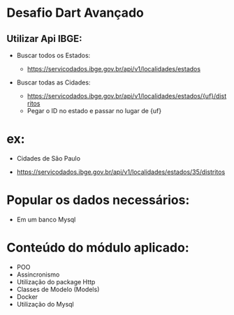 # Desafio Dart Avançado
## Utilizar Api IBGE: 
* Buscar todos os Estados:

    - https://servicodados.ibge.gov.br/api/v1/localidades/estados
    

    
* Buscar todas as Cidades:
    - https://servicodados.ibge.gov.br/api/v1/localidades/estados/{uf}/distritos​​
    - Pegar o ID no estado e passar no lugar de {uf}​

# ex: 

* Cidades de São Paulo

* https://servicodados.ibge.gov.br/api/v1/localidades/estados/35/distritos

# Popular os dados necessários:
- Em um banco Mysql

# Conteúdo do módulo aplicado:
- POO
- Assincronismo
- Utilização do package Http
- Classes de Modelo (Models)
- Docker
- Utilização do Mysql